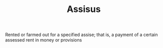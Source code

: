 ---
title: Assisus
letter: A
permalink: "/definitions/assisus.html"
body: Rented or farmed out for a specified assise; that is, a payment of a certain
  assessed rent in money or provisions
published_at: '2018-07-07'
layout: post
---